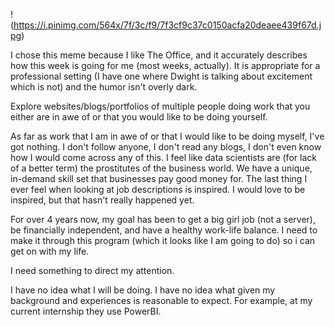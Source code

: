 !(https://i.pinimg.com/564x/7f/3c/f9/7f3cf9c37c0150acfa20deaee439f67d.jpg)

I chose this meme because I like The Office, and it accurately describes how this week is going for me (most weeks, actually).
It is appropriate for a professional setting (I have one where Dwight is talking about excitement which is not) and the humor isn't overly dark.


Explore websites/blogs/portfolios of multiple people doing work that you either are in awe of or that you would like to be doing yourself.

As far as work that I am in awe of or that I would like to be doing myself, I've got nothing. 
I don't follow anyone, I don't read any blogs, I don't even know how I would come across any of this.
I feel like data scientists are (for lack of a better term) the prostitutes of the business world. 
We have a unique, in-demand skill set that businesses pay good money for.
The last thing I ever feel when looking at job descriptions is inspired.
I would love to be inspired, but that hasn't really happened yet.

For over 4 years now, my goal has been to get a big girl job (not a server), be financially independent, and have a healthy work-life balance.
I need to make it through this program (which it looks like I am going to do) so i can get on with my life.



I need something to direct my attention. 

I have no idea what I will be doing.
I have no idea what given my background and experiences is reasonable to expect. 
For example, at my current internship they use PowerBI. 
